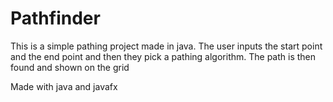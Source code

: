 # Pathfinder
This is a simple pathing project made in java. The user inputs the start point and the end point and then they pick a pathing algorithm.
The path is then found and shown on the grid

Made with java and javafx
